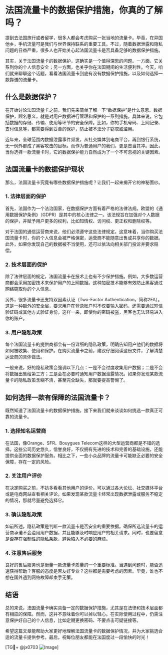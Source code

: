 # 法国流量卡的数据保护措施，你真的了解吗？

提到去法国旅行或者留学，很多人都会考虑购买一张当地的流量卡。毕竟，在异国他乡，手机流量可是我们与世界保持联系的重要工具。不过，随着数据泄露和隐私问题的日益严重，很多人也开始关心起法国流量卡是否具备足够的数据保护措施。

其实，关于法国流量卡的数据保护，这确实是一个值得深思的问题。一方面，它关系到你的个人信息安全；另一方面，也关乎你在法国期间的生活便利性。今天，咱们就来聊聊这个话题，看看法国流量卡到底有没有数据保护措施，以及如何选择一款靠谱的流量卡。

## 什么是数据保护？

在开始讨论法国流量卡之前，我们先来简单了解一下“数据保护”是什么意思。数据保护，顾名思义，就是对用户数据进行管理和保护的一系列措施。具体来说，它包括数据的存储、传输、使用等环节的安全保障。比如，你的手机号码、上网记录、支付信息等，都需要得到妥善的保护，防止被不法分子窃取或滥用。

近年来，全球范围内数据泄露事件频发，从社交媒体到电商平台，再到银行系统，无一例外都成了黑客攻击的目标。而作为普通用户的我们，更是首当其冲。因此，当你选择一款流量卡时，它的数据保护能力自然成为了一个不可忽视的关键因素。

## 法国流量卡的数据保护现状

那么，法国流量卡究竟有哪些数据保护措施呢？让我们一起来揭开它的神秘面纱。

### 1. 法律层面的保护

首先，法国作为一个法治国家，在数据保护方面有着严格的法律法规。欧盟的《通用数据保护条例》（GDPR）是其中的核心法律之一。该法规旨在加强对个人数据的保护，并赋予用户更多的权利，比如知情权、访问权、更正权和删除权等。

对于法国的通信运营商来说，他们必须遵守这些法律规定。这意味着，当你购买法国流量卡时，你的个人信息会被严格保密，运营商不能随意出售或共享你的数据。此外，如果你发现自己的数据被不当使用，还可以依法向相关部门投诉并要求赔偿。

### 2. 技术层面的保护

除了法律层面的规定，法国流量卡在技术上也有不少保护措施。例如，大多数运营商都会采用加密技术来保护用户的上网数据。这种加密技术能够有效防止黑客通过网络窃取你的个人信息。

另外，很多流量卡还支持双因素认证（Two-Factor Authentication，简称2FA）。这是一种额外的安全层，要求用户在登录账户时不仅要输入密码，还需要通过短信验证码或其他方式验证身份。这样一来，即使你的密码被盗，黑客也无法轻易进入你的账户。

### 3. 用户隐私政策

每个法国流量卡的提供商都会有一份详细的隐私政策，明确告知用户他们的数据将如何被收集、使用和保护。在购买流量卡之前，建议仔细阅读这份文件，了解清楚运营商的具体做法。

一般来说，好的隐私政策会强调以下几点：一是不会过度收集用户数据；二是不会将数据出售给第三方；三是会在必要时通知用户数据泄露情况。如果你发现某款流量卡的隐私政策含糊不清，甚至完全缺失，那就要提高警惕了。

## 如何选择一款有保障的法国流量卡？

既然知道了法国流量卡的数据保护措施，接下来我们就来谈谈如何挑选一款真正可靠的流量卡。

### 1. 选择知名运营商

在法国，像Orange、SFR、Bouygues Telecom这样的大型运营商都是不错的选择。这些公司历史悠久，信誉良好，不仅拥有先进的技术和完善的基础设施，还能提供全面的数据保护服务。相比之下，一些小众品牌的流量卡可能缺乏必要的安全保障，存在一定的风险。

### 2. 关注用户评价

在决定购买之前，不妨多看看其他用户的评价。可以通过各大论坛、社交媒体平台或是电商网站查看相关评论。如果发现某款流量卡经常出现数据泄露或服务不稳定的情况，那就尽量避免选择它。

### 3. 确认隐私政策

如前所述，隐私政策是判断一款流量卡是否安全的重要依据。确保所选流量卡的运营商承诺不会滥用用户数据，并且能够及时响应用户的相关请求。同时，也要留意是否存在强制性的隐私条款，避免陷入不必要的麻烦。

### 4. 注意售后服务

良好的售后服务也是衡量一款流量卡质量的一个重要标准。当遇到问题时，能否迅速获得帮助？客服的态度是否友好专业？这些都是需要考虑的因素。毕竟，谁也不想在国外遇到网络故障却束手无策。

## 结语

总的来说，法国流量卡确实具备一定的数据保护措施，尤其是在法律和技术层面都有相应的保障。然而，这并不意味着你可以掉以轻心。在实际使用过程中，仍需注意保护好自己的个人信息，比如定期更换密码、不要点击可疑链接等。

希望这篇文章能帮助大家更好地理解法国流量卡的数据保护情况，并为大家挑选合适的流量卡提供参考。最后，祝每位朋友都能在法国度过一段愉快的时光！

[TG💪+ @jx0703 ![Image](https://github.com/user-attachments/assets/dbca1d08-cadb-493c-b0ec-ad6f7a83f270)]